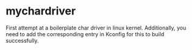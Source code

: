 # mychardriver
First attempt at a boilerplate char driver in linux kernel.
Additionally, you need to add the corresponding entry in Kconfig for this to build successfully.
